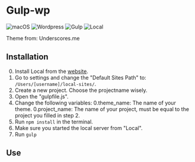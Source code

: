 # Gulp-wp
![macOS](https://img.shields.io/badge/OS-macOS-blue.svg)
![Wordpress](https://img.shields.io/wordpress/v/akismet.svg)
![Gulp](https://img.shields.io/badge/Gulp-3.9.1-red.svg)
![Local](https://img.shields.io/badge/Local-1.3.0-brightgreen.svg)

Theme from: Underscores.me

## Installation

0. Install Local from the [website](https://local.getflywheel.com/).
0. Go to settings and change the "Default Sites Path" to: `/Users/[username]/local-sites/`.
0. Create a new project. Choose the projectname wisely.
0. Open the "gulpfile.js".
0. Change the following variables:
	0.theme_name: The name of your theme.
	0.project_name: The name of your project, must be equal to the project you filled in step 2.
0. Run `npm install` in the terminal.
0. Make sure you started the local server from "Local".
0. Run `gulp`

## Use
